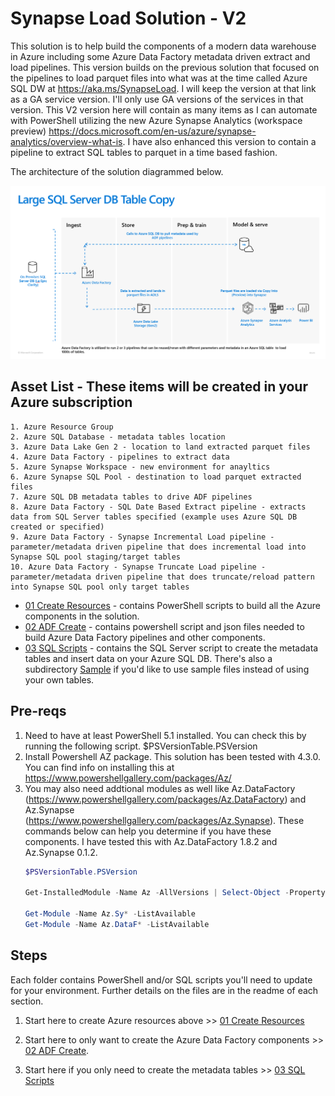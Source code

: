 # Synapse Load Solution - V2 
This solution is to help build the components of a modern data warehouse in Azure including some Azure Data Factory metadata driven extract and load pipelines.  This version builds on the previous solution that focused on the pipelines to load parquet files into what was at the time called Azure SQL DW at https://aka.ms/SynapseLoad.  I will keep the version at that link as a GA service version.  I'll only use GA versions of the services in that version.  This V2 version here will contain as many items as I can automate with PowerShell utilizing the new Azure Synapse Analytics (workspace preview) https://docs.microsoft.com/en-us/azure/synapse-analytics/overview-what-is.  I have also enhanced this version to contain a pipeline to extract SQL tables to parquet in a time based fashion.  
	
The architecture of the solution diagrammed below.  

![alt text](https://github.com/hfoley/EDU/blob/master/images/SynapseLoadArchitecture.png?raw=true)

## Asset List - These items will be created in your Azure subscription 
	1. Azure Resource Group
	2. Azure SQL Database - metadata tables location 
	3. Azure Data Lake Gen 2 - location to land extracted parquet files 
	4. Azure Data Factory - pipelines to extract data 
	5. Azure Synapse Workspace - new environment for anayltics 
	6. Azure Synapse SQL Pool - destination to load parquet extracted files 
	7. Azure SQL DB metadata tables to drive ADF pipelines
	8. Azure Data Factory - SQL Date Based Extract pipeline - extracts data from SQL Server tables specified (example uses Azure SQL DB created or specified) 
	9. Azure Data Factory - Synapse Incremental Load pipeline - parameter/metadata driven pipeline that does incremental load into Synapse SQL pool staging/target tables
	10. Azure Data Factory - Synapse Truncate Load pipeline - parameter/metadata driven pipeline that does truncate/reload pattern into Synapse SQL pool only target tables
	
* [01 Create Resources](https://github.com/hfoley/SynapseLoadV2/tree/master/01%20Create%20Resources)   - contains PowerShell scripts to build all the Azure components in the solution. 
* [02 ADF Create](https://github.com/hfoley/SynapseLoadV2/tree/master/02%20ADF%20Create)   - contains powershell script and json files needed to build Azure Data Factory pipelines and other components.    
* [03 SQL Scripts](https://github.com/hfoley/SynapseLoadV2/tree/master/03%20SQL%20Scripts)  - contains the SQL Server script to create the metadata tables and insert data on your Azure SQL DB.  There's also a subdirectory [Sample](https://github.com/hfoley/SynapseLoadV2/tree/master/03%20SQL%20Scripts/Sample) if you'd like to use sample files instead of using your own tables.  
	

## Pre-reqs
1. Need to have at least PowerShell 5.1 installed.  You can check this by running the following script. 
	$PSVersionTable.PSVersion
2. Install Powershell AZ package.  This solution has been tested with 4.3.0.  You can find info on installing this at https://www.powershellgallery.com/packages/Az/
3. You may also need addtional modules as well like Az.DataFactory (https://www.powershellgallery.com/packages/Az.DataFactory) and Az.Synapse (https://www.powershellgallery.com/packages/Az.Synapse).  These commands below can help you determine if you have these components. I have tested this with Az.DataFactory 1.8.2 and Az.Synapse 0.1.2.  
	```powershell
	$PSVersionTable.PSVersion

	Get-InstalledModule -Name Az -AllVersions | Select-Object -Property Name, Version

	Get-Module -Name Az.Sy* -ListAvailable
	Get-Module -Name Az.DataF* -ListAvailable
	```

## Steps 
Each folder contains PowerShell and/or SQL scripts you'll need to update for your environment.  Further details on the files are in the readme of each section.  

1. Start here to create Azure resources above >> [01 Create Resources](https://github.com/hfoley/SynapseLoadV2/tree/master/01%20Create%20Resources) 

2. Start here to only want to create the Azure Data Factory components >> [02 ADF Create](https://github.com/hfoley/SynapseLoadV2/tree/master/02%20ADF%20Create).  

3. Start here if you only need to create the metadata tables >> [03 SQL Scripts](https://github.com/hfoley/SynapseLoadV2/tree/master/03%20SQL%20Scripts)






		

	
	

